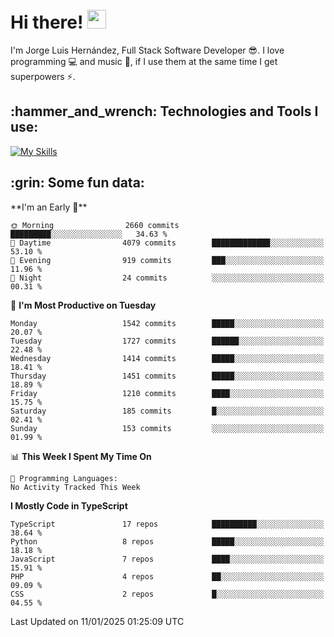 <h1 align="left">
 <abc>
  <br>Hi there! <img src="https://user-images.githubusercontent.com/42378118/110234147-e3259600-7f4e-11eb-95be-0c4047144dea.gif" width="30"><br>
 </abc>
</h1>

I'm Jorge Luis Hernández, Full Stack Software Developer :sunglasses:. I love programming :computer: and music :musical_score:, if I use them at the same time I get superpowers :zap:. 


<h2 align="left">:hammer_and_wrench: Technologies and Tools I use:</h2>

[![My Skills](https://skillicons.dev/icons?i=js,ts,html,css,py,vue,react,next,nest,postgres,mysql)](https://skillicons.dev)

<h2 align="left">:grin: Some fun data:</h2>
<!--START_SECTION:waka-->
**I'm an Early 🐤** 

```text
🌞 Morning                2660 commits        █████████░░░░░░░░░░░░░░░░   34.63 % 
🌆 Daytime                4079 commits        █████████████░░░░░░░░░░░░   53.10 % 
🌃 Evening                919 commits         ███░░░░░░░░░░░░░░░░░░░░░░   11.96 % 
🌙 Night                  24 commits          ░░░░░░░░░░░░░░░░░░░░░░░░░   00.31 % 
```
📅 **I'm Most Productive on Tuesday** 

```text
Monday                   1542 commits        █████░░░░░░░░░░░░░░░░░░░░   20.07 % 
Tuesday                  1727 commits        ██████░░░░░░░░░░░░░░░░░░░   22.48 % 
Wednesday                1414 commits        █████░░░░░░░░░░░░░░░░░░░░   18.41 % 
Thursday                 1451 commits        █████░░░░░░░░░░░░░░░░░░░░   18.89 % 
Friday                   1210 commits        ████░░░░░░░░░░░░░░░░░░░░░   15.75 % 
Saturday                 185 commits         █░░░░░░░░░░░░░░░░░░░░░░░░   02.41 % 
Sunday                   153 commits         ░░░░░░░░░░░░░░░░░░░░░░░░░   01.99 % 
```


📊 **This Week I Spent My Time On** 

```text
💬 Programming Languages: 
No Activity Tracked This Week
```

**I Mostly Code in TypeScript** 

```text
TypeScript               17 repos            ██████████░░░░░░░░░░░░░░░   38.64 % 
Python                   8 repos             █████░░░░░░░░░░░░░░░░░░░░   18.18 % 
JavaScript               7 repos             ████░░░░░░░░░░░░░░░░░░░░░   15.91 % 
PHP                      4 repos             ██░░░░░░░░░░░░░░░░░░░░░░░   09.09 % 
CSS                      2 repos             █░░░░░░░░░░░░░░░░░░░░░░░░   04.55 % 
```




 Last Updated on 11/01/2025 01:25:09 UTC
<!--END_SECTION:waka-->
